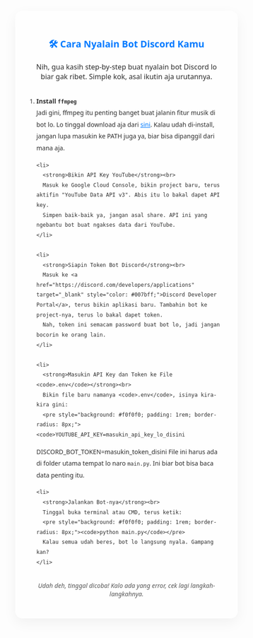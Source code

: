 <!-- Setup Bot Discord - Gaya Santai Anak SMK -->
<section style="font-family: 'Segoe UI', sans-serif; padding: 2rem; max-width: 800px; margin: auto; background: #fefefe; border-radius: 16px; box-shadow: 0 10px 30px rgba(0,0,0,0.05); color: #2d2d2d;">
  <h2 style="text-align: center; color: #007bff; margin-bottom: 1.2rem;">🛠️ Cara Nyalain Bot Discord Kamu</h2>
  <p style="font-size: 1rem; text-align: center; margin-bottom: 2rem;">
    Nih, gua kasih step-by-step buat nyalain bot Discord lo biar gak ribet. Simple kok, asal ikutin aja urutannya.
  </p>

  <ol style="line-height: 1.9; padding-left: 1rem;">
    <li>
      <strong>Install <code>ffmpeg</code></strong><br>
      Jadi gini, ffmpeg itu penting banget buat jalanin fitur musik di bot lo. Lo tinggal download aja dari 
      <a href="https://ffmpeg.org/download.html" target="_blank" style="color: #007bff;">sini</a>.  
      Kalau udah di-install, jangan lupa masukin ke PATH juga ya, biar bisa dipanggil dari mana aja.
    </li>

    <li>
      <strong>Bikin API Key YouTube</strong><br>
      Masuk ke Google Cloud Console, bikin project baru, terus aktifin "YouTube Data API v3". Abis itu lo bakal dapet API key.  
      Simpen baik-baik ya, jangan asal share. API ini yang ngebantu bot buat ngakses data dari YouTube.
    </li>

    <li>
      <strong>Siapin Token Bot Discord</strong><br>
      Masuk ke <a href="https://discord.com/developers/applications" target="_blank" style="color: #007bff;">Discord Developer Portal</a>, terus bikin aplikasi baru. Tambahin bot ke project-nya, terus lo bakal dapet token.  
      Nah, token ini semacam password buat bot lo, jadi jangan bocorin ke orang lain.
    </li>

    <li>
      <strong>Masukin API Key dan Token ke File <code>.env</code></strong><br>
      Bikin file baru namanya <code>.env</code>, isinya kira-kira gini:
      <pre style="background: #f0f0f0; padding: 1rem; border-radius: 8px;"><code>YOUTUBE_API_KEY=masukin_api_key_lo_disini
DISCORD_BOT_TOKEN=masukin_token_disini</code></pre>
      File ini harus ada di folder utama tempat lo naro <code>main.py</code>. Ini biar bot bisa baca data penting itu.
    </li>

    <li>
      <strong>Jalankan Bot-nya</strong><br>
      Tinggal buka terminal atau CMD, terus ketik:
      <pre style="background: #f0f0f0; padding: 1rem; border-radius: 8px;"><code>python main.py</code></pre>
      Kalau semua udah beres, bot lo langsung nyala. Gampang kan?
    </li>
  </ol>

  <p style="text-align: center; margin-top: 2rem; font-style: italic; color: #555;">
    Udah deh, tinggal dicoba! Kalo ada yang error, cek lagi langkah-langkahnya. 
  </p>
</section>
